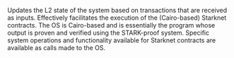 Updates the L2 state of the system based on transactions that are received as inputs. Effectively facilitates the execution of the (Cairo-based) Starknet contracts. The OS is Cairo-based and is essentially the program whose output is proven and verified using the STARK-proof system. Specific system operations and functionality available for Starknet contracts are available as calls made to the OS.
